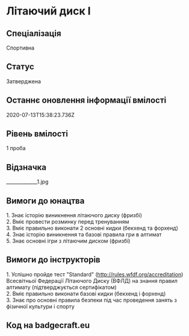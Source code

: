 # Літаючий диск І

## Спеціалізація

Спортивна

## Статус

Затверджена

## Останнє оновлення інформації вмілості

2020-07-13T15:38:23.736Z

## Рівень вмілості

1 проба

## Відзначка

_____________1.jpg

## Вимоги до юнацтва

<div>1. Знає історію виникнення літаючого диску (фризбі)<br></div><div>2. Вміє провести розминку перед тренуванням</div><div>3. Вміє правильно виконати 2 основні кидки (бекхенд та форхенд)</div><div>4. Знає історію виникнення та базові правила гри в алтимат</div><div>5. Знає основні ігри з літаючим диском (фризбі)</div>

## Вимоги до інструкторів

<div>1. Успішно пройде тест "Standard" (<a target="_blank" rel="nofollow" href="http://rules.wfdf.org/accreditation">http://rules.wfdf.org/accreditation</a>) Всесвітньої Федерації Літаючого Диску (ВФЛД) на знання правил алтимату (підтверджується сертифікатом)</div><div>2. Вміє правильно виконати базові кидки (бекхенд і форхенд)</div><div>3. Знає про основні правила безпеки під час проведення занять з фізичної культури і спорту</div>

## Код на badgecraft.eu

